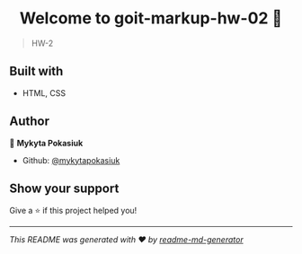 <h1 align="center">Welcome to goit-markup-hw-02 👋</h1>
<p>
</p>

> HW-2

## Built with

-   HTML, CSS

## Author

👤 **Mykyta Pokasiuk**

-   Github: [@mykytapokasiuk](https://github.com/mykytapokasiuk)

## Show your support

Give a ⭐️ if this project helped you!

---

_This README was generated with ❤️ by [readme-md-generator](https://github.com/kefranabg/readme-md-generator)_
